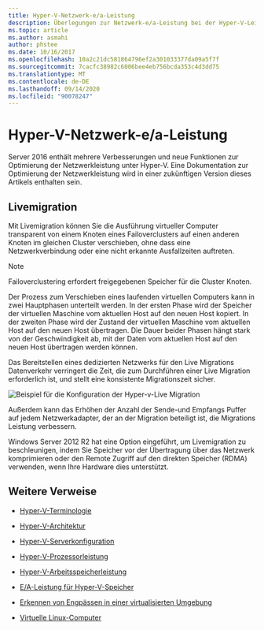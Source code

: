 ```yaml
---
title: Hyper-V-Netzwerk-e/a-Leistung
description: Überlegungen zur Netzwerk-e/a-Leistung bei der Hyper-V-Leistungsoptimierung
ms.topic: article
ms.author: asmahi
author: phstee
ms.date: 10/16/2017
ms.openlocfilehash: 10a2c21dc581864796ef2a301033377da09a5f7f
ms.sourcegitcommit: 7cacfc38982c6006bee4eb756bcda353c4d3dd75
ms.translationtype: MT
ms.contentlocale: de-DE
ms.lasthandoff: 09/14/2020
ms.locfileid: "90078247"
---
```

# <a name="hyper-v-network-io-performance"></a>Hyper-V-Netzwerk-e/a-Leistung

Server 2016 enthält mehrere Verbesserungen und neue Funktionen zur Optimierung der Netzwerkleistung unter Hyper-V.  Eine Dokumentation zur Optimierung der Netzwerkleistung wird in einer zukünftigen Version dieses Artikels enthalten sein.

## <a name="live-migration"></a>Livemigration

Mit Livemigration können Sie die Ausführung virtueller Computer transparent von einem Knoten eines Failoverclusters auf einen anderen Knoten im gleichen Cluster verschieben, ohne dass eine Netzwerkverbindung oder eine nicht erkannte Ausfallzeiten auftreten.

> [!NOTE]
> Failoverclustering erfordert freigegebenen Speicher für die Cluster Knoten.

Der Prozess zum Verschieben eines laufenden virtuellen Computers kann in zwei Hauptphasen unterteilt werden. In der ersten Phase wird der Speicher der virtuellen Maschine vom aktuellen Host auf den neuen Host kopiert. In der zweiten Phase wird der Zustand der virtuellen Maschine vom aktuellen Host auf den neuen Host übertragen. Die Dauer beider Phasen hängt stark von der Geschwindigkeit ab, mit der Daten vom aktuellen Host auf den neuen Host übertragen werden können.

Das Bereitstellen eines dedizierten Netzwerks für den Live Migrations Datenverkehr verringert die Zeit, die zum Durchführen einer Live Migration erforderlich ist, und stellt eine konsistente Migrationszeit sicher.

![Beispiel für die Konfiguration der Hyper-v-Live Migration](../../media/perftune-guide-live-migration.png)

Außerdem kann das Erhöhen der Anzahl der Sende-und Empfangs Puffer auf jedem Netzwerkadapter, der an der Migration beteiligt ist, die Migrations Leistung verbessern.

Windows Server 2012 R2 hat eine Option eingeführt, um Livemigration zu beschleunigen, indem Sie Speicher vor der Übertragung über das Netzwerk komprimieren oder den Remote Zugriff auf den direkten Speicher (RDMA) verwenden, wenn Ihre Hardware dies unterstützt.

## <a name="additional-references"></a>Weitere Verweise

-   [Hyper-V-Terminologie](terminology.md)

-   [Hyper-V-Architektur](architecture.md)

-   [Hyper-V-Serverkonfiguration](configuration.md)

-   [Hyper-V-Prozessorleistung](processor-performance.md)

-   [Hyper-V-Arbeitsspeicherleistung](memory-performance.md)

-   [E/A-Leistung für Hyper-V-Speicher](storage-io-performance.md)

-   [Erkennen von Engpässen in einer virtualisierten Umgebung](detecting-virtualized-environment-bottlenecks.md)

-   [Virtuelle Linux-Computer](linux-virtual-machine-considerations.md)
